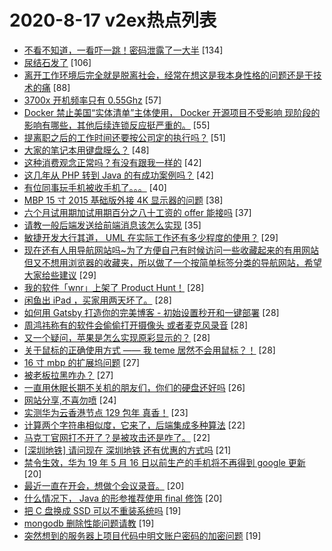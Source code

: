 # 2020-8-17 v2ex热点列表

+ [不看不知道，一看吓一跳！密码泄露了一大半](https://www.v2ex.com/t/698830#reply134) [134]
+ [尿结石发了](https://www.v2ex.com/t/698806#reply106) [106]
+ [离开工作环境后完全就是脱离社会，经常在想这是我本身性格的问题还是干技术的痛](https://www.v2ex.com/t/698899#reply88) [88]
+ [3700x 开机频率只有 0.55Ghz](https://www.v2ex.com/t/698820#reply57) [57]
+ [Docker 禁止美国“实体清单”主体使用， Docker 开源项目不受影响 现阶段的影响有哪些，其他后续连锁反应挺严重的。](https://www.v2ex.com/t/698871#reply55) [55]
+ [提离职之后的工作时间还要按公司定的执行吗？](https://www.v2ex.com/t/698886#reply51) [51]
+ [大家的笔记本用键盘膜么？](https://www.v2ex.com/t/698831#reply48) [48]
+ [这种消费观念正常吗？有没有跟我一样的](https://www.v2ex.com/t/699002#reply42) [42]
+ [这几年从 PHP 转到 Java 的有成功案例吗？](https://www.v2ex.com/t/698829#reply42) [42]
+ [有位同事玩手机被收手机了。。。](https://www.v2ex.com/t/698915#reply40) [40]
+ [MBP 15 寸 2015 基础版外接 4K 显示器的问题](https://www.v2ex.com/t/698897#reply38) [38]
+ [六个月试用期加试用期百分之八十工资的 offer 能接吗](https://www.v2ex.com/t/698958#reply37) [37]
+ [请教一般后端发送给前端消息该怎么实现](https://www.v2ex.com/t/698855#reply35) [35]
+ [敏捷开发大行其道， UML 在实际工作还有多少程度的使用？](https://www.v2ex.com/t/698896#reply29) [29]
+ [现在还有人用导航网站吗~为了方便自己有时候访问一些收藏起来的有用网站但又不想用浏览器的收藏夹，所以做了一个按简单标签分类的导航网站，希望大家给些建议](https://www.v2ex.com/t/698879#reply29) [29]
+ [我的软件「wnr」上架了 Product Hunt！](https://www.v2ex.com/t/698913#reply28) [28]
+ [闲鱼出 iPad ，买家用两天坏了。](https://www.v2ex.com/t/698990#reply28) [28]
+ [如何用 Gatsby 打造你的完美博客 - 初始设置秒开和一键部署](https://www.v2ex.com/t/698807#reply28) [28]
+ [周鸿祎称有的软件会偷偷打开摄像头 或者麦克风录音](https://www.v2ex.com/t/699064#reply28) [28]
+ [又一个疑问，苹果是怎么实现原彩显示的？](https://www.v2ex.com/t/698817#reply28) [28]
+ [关于鼠标的正确使用方式 —— 我 teme 居然不会用鼠标？！](https://www.v2ex.com/t/698825#reply28) [28]
+ [16 寸 mbp 的扩展坞问题](https://www.v2ex.com/t/698938#reply27) [27]
+ [被老板拉黑咋办？](https://www.v2ex.com/t/698948#reply27) [27]
+ [一直用休眠长期不关机的朋友们，你们的硬盘还好吗](https://www.v2ex.com/t/698970#reply26) [26]
+ [网站分享,不喜勿喷](https://www.v2ex.com/t/699004#reply24) [24]
+ [实测华为云香港节点 129 包年 真香！](https://www.v2ex.com/t/699085#reply23) [23]
+ [计算两个字符串相似度，它来了，后端集成多种算法](https://www.v2ex.com/t/698824#reply22) [22]
+ [马克丁官网打不开了？是被攻击还是咋了。](https://www.v2ex.com/t/698842#reply22) [22]
+ [[深圳地铁] 请问现在 深圳地铁 还有优惠的方式吗](https://www.v2ex.com/t/699037#reply21) [21]
+ [禁令生效，华为 19 年 5 月 16 日以前生产的手机将不再得到 google 更新](https://www.v2ex.com/t/699074#reply20) [20]
+ [最近一直在开会，想做个会议录音。](https://www.v2ex.com/t/698828#reply20) [20]
+ [什么情况下， Java 的形参推荐使用 final 修饰](https://www.v2ex.com/t/698864#reply20) [20]
+ [把 C 盘换成 SSD 可以不重装系统吗](https://www.v2ex.com/t/699020#reply19) [19]
+ [mongodb 删除性能问题请教](https://www.v2ex.com/t/698854#reply19) [19]
+ [突然想到的服务器上项目代码中明文账户密码的加密问题](https://www.v2ex.com/t/698862#reply19) [19]
